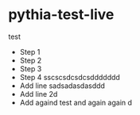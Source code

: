 # pythia-test-live
test
- Step 1
- Step 2
- Step 3
- Step 4 sscscsdcsdcsddddddd
- Add line sadsadasdasddd
- Add line 2d
- Add againd
test and again again
d
